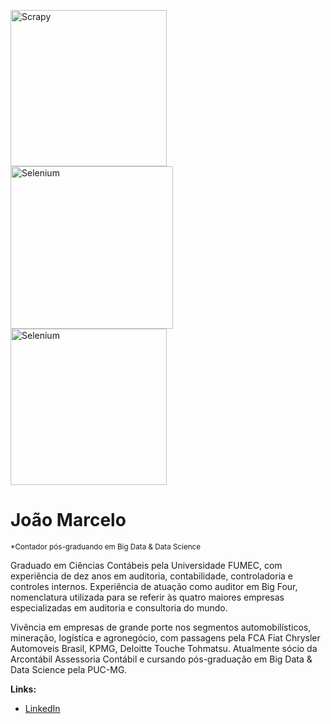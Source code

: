 <a href="https://scrapy.org/"><img src="https://bit.ly/3E8XQZ3" width="250" alt="Scrapy"/></a>
<a href="https://selenium.dev"><img src="https://bit.ly/3UcZWNe" width="260" alt="Selenium"/></a>
<a href="https://www.crummy.com/software/BeautifulSoup/bs4/doc/"><img src="https://bit.ly/3zRLi5Z" width="250" alt="Selenium"/></a>

   
# João Marcelo
<sub>*Contador pós-graduando em Big Data & Data Science</sub>

Graduado em Ciências Contábeis pela Universidade FUMEC, com experiência de dez anos em auditoria, contabilidade, controladoria e controles internos. Experiência de atuação como auditor em Big Four, nomenclatura utilizada para se referir às quatro maiores empresas especializadas em auditoria e consultoria do mundo.

Vivência em empresas de grande porte nos segmentos automobilísticos, mineração, logística e agronegócio, com passagens pela FCA Fiat Chrysler Automoveis Brasil, KPMG, Deloitte Touche Tohmatsu. Atualmente sócio da Arcontábil Assessoria Contábil e cursando pós-graduação em Big Data & Data Science pela PUC-MG.


**Links:**

* [LinkedIn](https://www.linkedin.com/in/joão-marcelo-fonseca-cunha-097776a2/)
